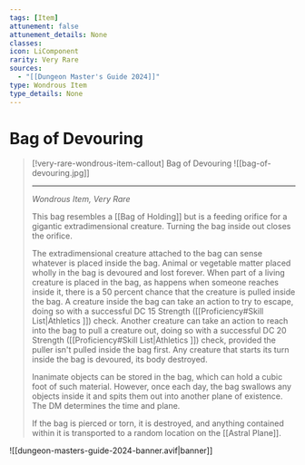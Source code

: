 ```yaml
---
tags: [Item]
attunement: false
attunement_details: None
classes: 
icon: LiComponent
rarity: Very Rare
sources:
  - "[[Dungeon Master's Guide 2024]]"
type: Wondrous Item
type_details: None
---
```

# Bag of Devouring
>[!very-rare-wondrous-item-callout] Bag of Devouring
>![[bag-of-devouring.jpg]]
>
>- - -
>_Wondrous Item, Very Rare_
>
>This bag resembles a [[Bag of Holding]] but is a feeding orifice for a gigantic extradimensional creature. Turning the bag inside out closes the orifice.
>
>The extradimensional creature attached to the bag can sense whatever is placed inside the bag. Animal or vegetable matter placed wholly in the bag is devoured and lost forever. When part of a living creature is placed in the bag, as happens when someone reaches inside it, there is a 50 percent chance that the creature is pulled inside the bag. A creature inside the bag can take an action to try to escape, doing so with a successful DC 15 Strength ([[Proficiency#Skill List\|Athletics ]]) check. Another creature can take an action to reach into the bag to pull a creature out, doing so with a successful DC 20 Strength ([[Proficiency#Skill List\|Athletics ]]) check, provided the puller isn't pulled inside the bag first. Any creature that starts its turn inside the bag is devoured, its body destroyed.
>
>Inanimate objects can be stored in the bag, which can hold a cubic foot of such material. However, once each day, the bag swallows any objects inside it and spits them out into another plane of existence. The DM determines the time and plane.
>
>If the bag is pierced or torn, it is destroyed, and anything contained within it is transported to a random location on the [[Astral Plane]].
>


![[dungeon-masters-guide-2024-banner.avif|banner]]